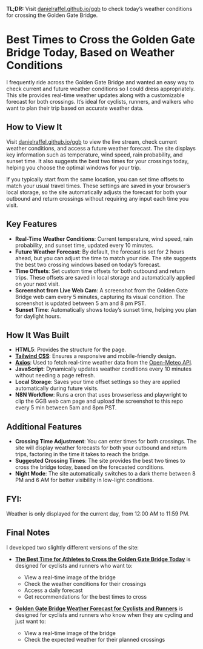 **TL;DR:** Visit [danielraffel.github.io/ggb](https://danielraffel.github.io/ggb) to check today’s weather conditions for crossing the Golden Gate Bridge.

# Best Times to Cross the Golden Gate Bridge Today, Based on Weather Conditions
I frequently ride across the Golden Gate Bridge and wanted an easy way to check current and future weather conditions so I could dress appropriately. This site provides real-time weather updates along with a customizable forecast for both crossings. It’s ideal for cyclists, runners, and walkers who want to plan their trip based on accurate weather data.

## How to View It
Visit [danielraffel.github.io/ggb](https://danielraffel.github.io/ggb) to view the live stream, check current weather conditions, and access a future weather forecast. The site displays key information such as temperature, wind speed, rain probability, and sunset time. It also suggests the best two times for your crossings today, helping you choose the optimal windows for your trip.

If you typically start from the same location, you can set time offsets to match your usual travel times. These settings are saved in your browser’s local storage, so the site automatically adjusts the forecast for both your outbound and return crossings without requiring any input each time you visit.

## Key Features
- **Real-Time Weather Conditions**: Current temperature, wind speed, rain probability, and sunset time, updated every 10 minutes.
- **Future Weather Forecast**: By default, the forecast is set for 2 hours ahead, but you can adjust the time to match your ride. The site suggests the best two crossing windows based on today’s forecast.
- **Time Offsets**: Set custom time offsets for both outbound and return trips. These offsets are saved in local storage and automatically applied on your next visit.
- **Screenshot from Live Web Cam**: A screenshot from the Golden Gate Bridge web cam every 5 minutes, capturing its visual condition. The screenshot is updated between 5 am and 8 pm PST.
- **Sunset Time**: Automatically shows today’s sunset time, helping you plan for daylight hours.

## How It Was Built
- **HTML5**: Provides the structure for the page.
- **[Tailwind CSS](https://tailwindcss.com)**: Ensures a responsive and mobile-friendly design.
- **[Axios](https://axios-http.com/docs/intro)**: Used to fetch real-time weather data from the [Open-Meteo API](https://open-meteo.com/en/docs).
- **JavaScript**: Dynamically updates weather conditions every 10 minutes without needing a page refresh.
- **Local Storage**: Saves your time offset settings so they are applied automatically during future visits.
- **N8N Workflow**: Runs a cron that uses browserless and playwright to clip the GGB web cam page and upload the screenshot to this repo every 5 min between 5am and 8pm PST.

## Additional Features
- **Crossing Time Adjustment**: You can enter times for both crossings. The site will display weather forecasts for both your outbound and return trips, factoring in the time it takes to reach the bridge.
- **Suggested Crossing Times**: The site provides the best two times to cross the bridge today, based on the forecasted conditions.
- **Night Mode**: The site automatically switches to a dark theme between 8 PM and 6 AM for better visibility in low-light conditions.

## FYI:
Weather is only displayed for the current day, from 12:00 AM to 11:59 PM.

## Final Notes
I developed two slightly different versions of the site:

- **[The Best Time for Athletes to Cross the Golden Gate Bridge Today](https://danielraffel.github.io/ggb)** is designed for cyclists and runners who want to:  
  - View a real-time image of the bridge  
  - Check the weather conditions for their crossings  
  - Access a daily forecast  
  - Get recommendations for the best times to cross  

- **[Golden Gate Bridge Weather Forecast for Cyclists and Runners](https://danielraffel.github.io/ggb/crossingforecast.html)** is designed for cyclists and runners who know when they are cycling and just want to:  
  - View a real-time image of the bridge  
  - Check the expected weather for their planned crossings
